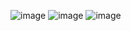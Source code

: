 ![image](https://github.com/user-attachments/assets/bd61d9fb-6270-4cc9-ab83-10eb934e2e38)
![image](https://github.com/user-attachments/assets/2b6992b1-942f-4938-9083-086902a1b93c)
![image](https://github.com/user-attachments/assets/e2105988-a9c8-48fc-adaf-016e2af5302b)
